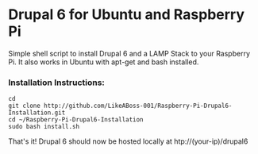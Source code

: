 Drupal 6 for Ubuntu and Raspberry Pi
=================================

Simple shell script to install Drupal 6 and a LAMP Stack to your Raspberry Pi.  It also works in Ubuntu with apt-get and bash installed.

<h3>Installation Instructions:</h3>

    cd
    git clone http://github.com/LikeABoss-001/Raspberry-Pi-Drupal6-Installation.git
    cd ~/Raspberry-Pi-Drupal6-Installation
    sudo bash install.sh

That's it!  Drupal 6 should now be hosted locally at htp://(your-ip)/drupal6

